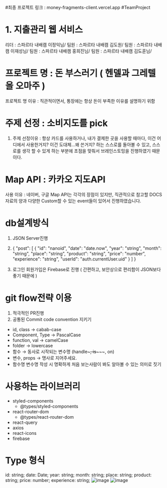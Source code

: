 #최종 프로젝트 링크 : money-fragments-client.vercel.app
#TeamProject
# 1. 지출관리 웹 서비스
리더 : 스파르타 내배캠 이정익님/
팀원 : 스파르타 내배캠 김도원/
팀원 : 스파르타 내배캠 이재성님/
팀원 : 스파르타 내배캠 홍희진님/
팀원 : 스파르타 내배캠 김도훈님/
# 프로젝트 명 : 돈 부스러기 ( 헨델과 그레텔을 오마주 )
프로젝트 명 이유 :  직관적이면서, 통장에는 항상 돈이 부족한 이유를 설명하기 위함

# 주제 선정 : 소비지도를 pick
1. 주제 선정이유 : 항상 카드를 사용하거나, 내가 결제한 곳을 사용할 때마다, 이건 어디에서 사용한거지?
이건 도대체...왜 쓴거지? 하는 스스로를 돌아볼 수 있고, 스스로를 생각 할 수 있게 하는 부분에 초점을 맞춰서 브레인스토밍을 진행하였기 때문이다.

#  Map API :  카카오 지도API
사용 이유 : 네이버, 구글 Map API는 각각의 장점이 있지만, 직관적으로 참고할 DOCS자료의 양과 다양한 Custom할 수 있는 event들이 있어서 진행하였습니다.

# db설계방식
1. JSON Server진행
2. {
  "post": [
    {
      "id": "nanoid",
      "date": "date.now",
			"year": "string",
			"month": "string",
      "place": "string",
      "product": "string",
      "price": "number",
      "experience": "string",
			"userId": "auth.currentUser.uid"
    }
  ]
}

3. 로그인 회원가입은 Firebase로 진행 ( 간편하고, 보안상으로 편리함이 JSON보다 좋기 때문에 )

# git flow전략 이용
1. 적극적인 PR진행
2. 공통된 Commit code convention 지키기
- id, class → cabab-case
- Component, Type → PascalCase
- function, val → camelCase
- folder → lowercase
- 함수 → 동사로 시작되는 변수명 (handle~~~, is~~~~~, on)
- 변수, props → 명사로 지어주세요.
- 함수명 변수명 작성 시 명확하게 처음 보는사람이 봐도 알아볼 수 있는 의미로 짓기

 # 사용하는 라이브러리
 - styled-components
    - @types/styled-components
- react-router-dom
    - @types/react-router-dom
- react-query
- axios
- react-icons
- firebase



# Type 형식
id: string;
date: Date;
year: string;
month: string;
place: string;
product: string;
price: number;
experience: string;
![image](https://user-images.githubusercontent.com/117058112/215064588-43a90edb-24a8-4942-851c-f621343ae064.png)
![image](https://user-images.githubusercontent.com/117058112/215065503-20c19a89-1e3b-48bc-8c1a-b40a2ba4dc6a.png)

